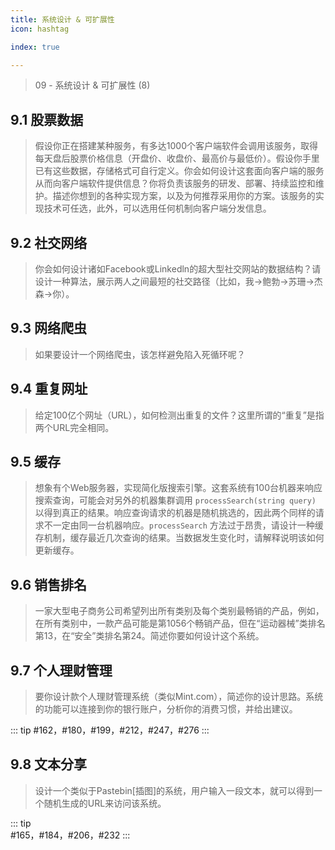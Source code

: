 ```yaml
---
title: 系统设计 & 可扩展性
icon: hashtag

index: true

---
```


> 09 - 系统设计 & 可扩展性 (8)

<!-- more -->

## 9.1 股票数据
  > 假设你正在搭建某种服务，有多达1000个客户端软件会调用该服务，取得每天盘后股票价格信息（开盘价、收盘价、最高价与最低价）。假设你手里已有这些数据，存储格式可自行定义。你会如何设计这套面向客户端的服务从而向客户端软件提供信息？你将负责该服务的研发、部署、持续监控和维护。描述你想到的各种实现方案，以及为何推荐采用你的方案。该服务的实现技术可任选，此外，可以选用任何机制向客户端分发信息。

## 9.2 社交网络
  > 你会如何设计诸如Facebook或Linkedln的超大型社交网站的数据结构？请设计一种算法，展示两人之间最短的社交路径（比如，我→鲍勃→苏珊→杰森→你）。

## 9.3 网络爬虫
  > 如果要设计一个网络爬虫，该怎样避免陷入死循环呢？

## 9.4 重复网址
  > 给定100亿个网址（URL），如何检测出重复的文件？这里所谓的“重复”是指两个URL完全相同。

## 9.5 缓存
  > 想象有个Web服务器，实现简化版搜索引擎。这套系统有100台机器来响应搜索查询，可能会对另外的机器集群调用 `processSearch(string query)` 以得到真正的结果。响应查询请求的机器是随机挑选的，因此两个同样的请求不一定由同一台机器响应。`processSearch` 方法过于昂贵，请设计一种缓存机制，缓存最近几次查询的结果。当数据发生变化时，请解释说明该如何更新缓存。

## 9.6 销售排名
  > 一家大型电子商务公司希望列出所有类别及每个类别最畅销的产品，例如，在所有类别中，一款产品可能是第1056个畅销产品，但在“运动器械”类排名第13，在“安全”类排名第24。简述你要如何设计这个系统。

## 9.7 个人理财管理
  > 要你设计款个人理财管理系统（类似Mint.com），简述你的设计思路。系统的功能可以连接到你的银行账户，分析你的消费习惯，并给出建议。

::: tip
#162，#180，#199，#212，#247，#276
:::

## 9.8 文本分享
  > 设计一个类似于Pastebin[插图]的系统，用户输入一段文本，就可以得到一个随机生成的URL来访问该系统。

::: tip    
#165，#184，#206，#232
:::